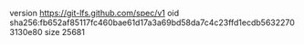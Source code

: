 version https://git-lfs.github.com/spec/v1
oid sha256:fb652af85117fc460bae61d17a3a69bd58da7c4c23ffd1ecdb56322703130e80
size 25681
